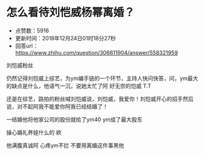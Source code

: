 # 怎么看待刘恺威杨幂离婚？
- 点赞数：5916
- 更新时间：2018年12月24日01时18分27秒
- 回答url：https://www.zhihu.com/question/306611904/answer/558321959
<body>
 <p data-pid="8RX41tfb">刘恺威粉丝</p>
 <p data-pid="242NEIQP">仍然记得刘恺威上综艺，为ym编手链的一个环节，主持人快问快答，问，ym最大的缺点是什么，他语气一沉，说她太忙了阿 好无奈的恺威 T.T</p>
 <p data-pid="6DwzQ9-O">还是在综艺，路拍的粉丝喊刘恺威说，刘恺威，我爱你！刘恺威开心的招手然后说，对不起阿我不能爱你阿我已经结婚了！</p>
 <p data-pid="T-DBYT2W">一结婚他将他家公司的股份就给了ym40 ym成了最大股东</p>
 <p data-pid="IN6R0K1E">操心婚礼养娃什么的 欸</p>
 <p data-pid="_6ZVL1EL">他满腹真诚阿 心疼ym不拦 不要用离婚这件事黑他</p>
</body>